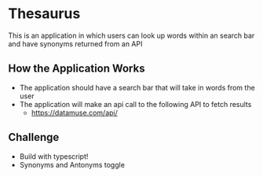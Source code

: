 # Thesaurus

This is an application in which users can look up words within an search bar and have synonyms returned from an API

## How the Application Works
- The application should have a search bar that will take in words from the user
- The application will make an api call to the following API to fetch results
  - https://datamuse.com/api/


## Challenge
- Build with typescript!
- Synonyms and Antonyms toggle
